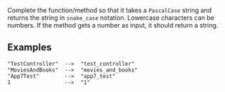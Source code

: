 Complete the function/method so that it takes a `PascalCase` string and returns the string in `snake_case` notation. Lowercase characters can be numbers. If the method gets a number as input, it should return a string.

## Examples
```
"TestController"  -->  "test_controller"
"MoviesAndBooks"  -->  "movies_and_books"
"App7Test"        -->  "app7_test"
1                 -->  "1"
```